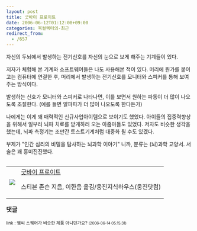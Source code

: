 ```yaml
---
layout: post
title: 굿바이 프로이트
date: 2006-06-12T01:12:08+09:00
categories: 북컬렉터의-최근
redirect_from:
  - /657
---
```


자신의 두뇌에서 발생하는 전기신호를 자신의 눈으로 보게 해주는 기계들이 있다.

저자가 체험해 본 기계와 소프트웨어들은 나도 사용해본 적이 있다. 머리에 뭔가를 붙이고는 컴퓨터에 연결한 후, 머리에서 발생하는 전기신호를 모니터와 스피커를 통해 보여주는 방식이다.

발생하는 신호가 모니터와 스피커로 나타나면, 이를 보면서 원하는 파동이 더 많이 나오도록 조절한다. (예를 들면 알파파가 더 많이 나오도록 한다든가)

나에게는 이게 꽤 매력적인 신규사업아이템으로 보이기도 했었다. 아이들의 집중력향상을 위해서 일부러 뇌파 치료를 받게하러 오는 아줌마들도 있었다. 저자도 비슷한 생각을 했는데, 뇌파 측정기는 조만간 토스트기계처럼 대중화 될 수도 있겠다.

부제가 "인간 심리의 비밀을 탐사하는 뇌과학 이야기" 니까, 분류는 (뇌)과학 교양서. 서술은 꽤 흥미진진했다.

<table align=right ><tbody><tr><td><a href="http://www.aladdin.co.kr/shop/wproduct.aspx?ISBN=8901056372&ttbkey=ttbjinto1216001&copyPaper=1"><img src="http://image.aladdin.co.kr/coveretc/book/covermini/8901056372_1.jpg" /></a></td><td align="left" ><a href="http://www.aladdin.co.kr/shop/wproduct.aspx?ISBN=8901056372&ttbkey=ttbjinto1216001&copyPaper=1" >굿바이 프로이트</a>

스티븐 존슨 지음, 이한음 옮김/웅진지식하우스(웅진닷컴)</td></tr></tbody></table>

* * *

### 댓글



<!--- cmt:1066 --->
<!--- mail: --->
<!--- parent:0 --->

<small>link : 엠씨 스퀘어가 비슷한 제품 아니던가요? <small>(2006-06-14 05:15:31)</small></small>

